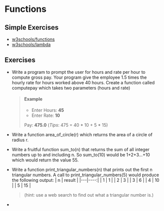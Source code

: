 # Functions

## Simple Exercises

* [w3schools/functions](https://www.w3schools.com/python/exercise.asp?filename=exercise_functions1)
* [w3schools/lambda](https://www.w3schools.com/python/exercise.asp?filename=exercise_lambda1)

## Exercises

* Write a program to prompt the user for hours and rate per hour to compute gross pay. Your program give the employee 1.5 times the hourly rate for hours worked above 40 hours. Create a function called computepay which takes two parameters (hours and rate)

    > #### Example
    > * Enter Hours: **45**
    > * Enter Rate: **10**
    >
    > Pay: **475.0**  (*Tips*: 475 = 40 * 10 + 5 * 15)

* Write a function area_of_circle(r) which returns the area of a circle of radius r.
* Write a fruitful function sum_to(n) that returns the sum of all integer numbers up to and including n. So sum_to(10) would be 1+2+3...+10 which would return the value 55.
* Write a function print_triangular_numbers(n) that prints out the first n triangular numbers. A call to print_triangular_numbers(5) would produce the following output:
  | n | result  |
  |---|----:|
  | 1 | 1  |
  | 2 | 3  |
  | 3 | 6  |
  | 4 | 10 |
  | 5 | 15 |
  > (hint: use a web search to find out what a triangular number is.)
* 
